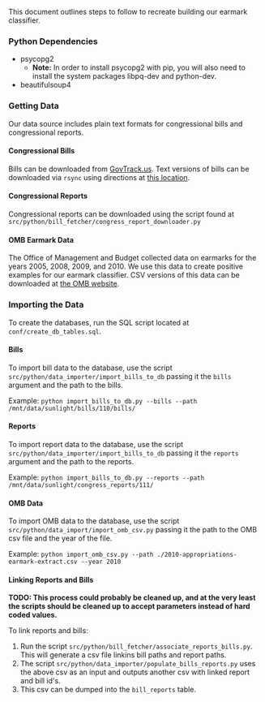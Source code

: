 This document outlines steps to follow to recreate building our earmark
classifier.

### Python Dependencies ###
- psycopg2
  - **Note:** In order to install psycopg2 with pip, you will also need to
    install the system packages libpq-dev and python-dev.
- beautifulsoup4

### Getting Data ###

Our data source includes plain text formats for congressional bills and
congressional reports.

#### Congressional Bills ####

Bills can be downloaded from [GovTrack.us](https://www.govtrack.us/). Text
versions of bills can be downloaded via `rsync` using directions at [this
location](https://www.govtrack.us/developers/data).

#### Congressional Reports ####

Congressional reports can be downloaded using the script found at
`src/python/bill_fetcher/congress_report_downloader.py`

#### OMB Earmark Data ####

The Office of Management and Budget collected data on earmarks for the years
2005, 2008, 2009, and 2010. We use this data to create positive examples for our
earmark classifier. CSV versions of this data can be downloaded at [the OMB
website](http://earmarks.omb.gov/earmarks-public/).

### Importing the Data ###

To create the databases, run the SQL script located at
`conf/create_db_tables.sql`.

#### Bills ####

To import bill data to the database, use the script
`src/python/data_importer/import_bills_to_db` passing it the `bills` argument
and the path to the bills.

Example: `python import_bills_to_db.py --bills --path
/mnt/data/sunlight/bills/110/bills/`

#### Reports ####

To import report data to the database, use the script
`src/python/data_importer/import_bills_to_db` passing it the `reports` argument
and the path to the reports.

Example: `python import_bills_to_db.py --reports --path
/mnt/data/sunlight/congress_reports/111/`

#### OMB Data ####

To import OMB data to the database, use the script
`src/python/data_import/import_omb_csv.py` passing it the path to the OMB csv
file and the year of the file.

Example: `python import_omb_csv.py --path
./2010-appropriations-earmark-extract.csv --year 2010`

#### Linking Reports and Bills ####

**TODO: This process could probably be cleaned up, and at the very least the
scripts should be cleaned up to accept parameters instead of hard coded
values.**

To link reports and bills:

1. Run the script `src/python/bill_fetcher/associate_reports_bills.py`. This
will generate a csv file linkins bill paths and report paths.
2. The script `src/python/data_importer/populate_bills_reports.py` uses the
above csv as an input and outputs another csv with linked report and bill id's.
3. This csv can be dumped into the `bill_reports` table.
